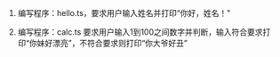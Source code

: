 
1. 编写程序：hello.ts，要求用户输入姓名并打印“你好，姓名！”

2. 编写程序：calc.ts 要求用户输入1到100之间数字并判断，输入符合要求打印“你妹好漂亮”，不符合要求则打印“你大爷好丑”


